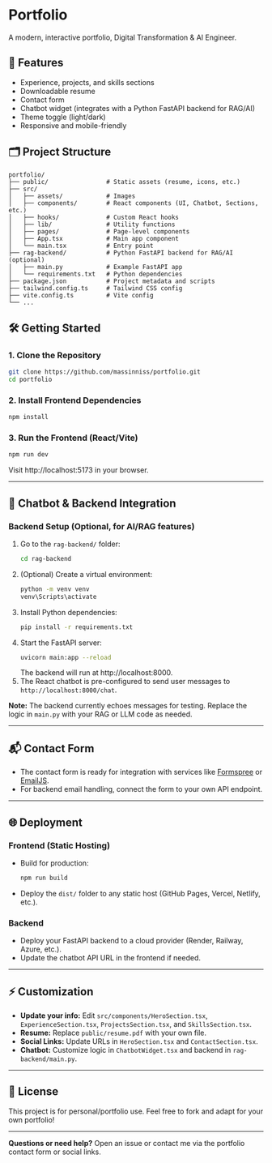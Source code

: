 # Portfolio

A modern, interactive portfolio, Digital Transformation & AI Engineer.

## 🚀 Features
- Experience, projects, and skills sections
- Downloadable resume
- Contact form
- Chatbot widget (integrates with a Python FastAPI backend for RAG/AI)
- Theme toggle (light/dark)
- Responsive and mobile-friendly

## 🗂️ Project Structure
```
portfolio/
├── public/                # Static assets (resume, icons, etc.)
├── src/
│   ├── assets/            # Images
│   ├── components/        # React components (UI, Chatbot, Sections, etc.)
│   ├── hooks/             # Custom React hooks
│   ├── lib/               # Utility functions
│   ├── pages/             # Page-level components
│   ├── App.tsx            # Main app component
│   └── main.tsx           # Entry point
├── rag-backend/           # Python FastAPI backend for RAG/AI (optional)
│   ├── main.py            # Example FastAPI app
│   └── requirements.txt   # Python dependencies
├── package.json           # Project metadata and scripts
├── tailwind.config.ts     # Tailwind CSS config
├── vite.config.ts         # Vite config
└── ...
```

## 🛠️ Getting Started

### 1. Clone the Repository
```sh
git clone https://github.com/massinniss/portfolio.git
cd portfolio
```

### 2. Install Frontend Dependencies
```sh
npm install
```

### 3. Run the Frontend (React/Vite)
```sh
npm run dev
```
Visit http://localhost:5173 in your browser.

---

## 🤖 Chatbot & Backend Integration

### Backend Setup (Optional, for AI/RAG features)
1. Go to the `rag-backend/` folder:
    ```sh
    cd rag-backend
    ```
2. (Optional) Create a virtual environment:
    ```sh
    python -m venv venv
    venv\Scripts\activate
    ```
3. Install Python dependencies:
    ```sh
    pip install -r requirements.txt
    ```
4. Start the FastAPI server:
    ```sh
    uvicorn main:app --reload
    ```
    The backend will run at http://localhost:8000.
5. The React chatbot is pre-configured to send user messages to `http://localhost:8000/chat`.

**Note:** The backend currently echoes messages for testing. Replace the logic in `main.py` with your RAG or LLM code as needed.

---

## 📬 Contact Form
- The contact form is ready for integration with services like [Formspree](https://formspree.io/) or [EmailJS](https://www.emailjs.com/).
- For backend email handling, connect the form to your own API endpoint.

---

## 🌐 Deployment

### Frontend (Static Hosting)
- Build for production:
    ```sh
    npm run build
    ```
- Deploy the `dist/` folder to any static host (GitHub Pages, Vercel, Netlify, etc.).

### Backend
- Deploy your FastAPI backend to a cloud provider (Render, Railway, Azure, etc.).
- Update the chatbot API URL in the frontend if needed.

---

## ⚡ Customization
- **Update your info:** Edit `src/components/HeroSection.tsx`, `ExperienceSection.tsx`, `ProjectsSection.tsx`, and `SkillsSection.tsx`.
- **Resume:** Replace `public/resume.pdf` with your own file.
- **Social Links:** Update URLs in `HeroSection.tsx` and `ContactSection.tsx`.
- **Chatbot:** Customize logic in `ChatbotWidget.tsx` and backend in `rag-backend/main.py`.

---

## 📝 License
This project is for personal/portfolio use. Feel free to fork and adapt for your own portfolio!

---

**Questions or need help?**
Open an issue or contact me via the portfolio contact form or social links.
